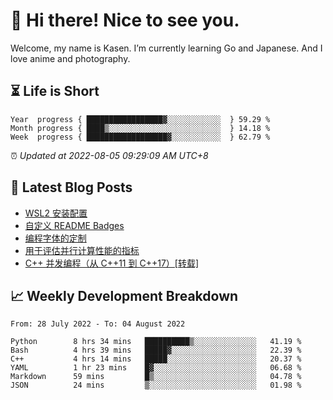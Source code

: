 <h1>👋 Hi there! Nice to see you.</h1>

Welcome, my name is Kasen. I’m currently learning Go and Japanese. And I love anime and photography.


## ⏳ Life is Short

<!-- Start of Time Progress Bar -->
``` text
Year  progress { █████████████████▓░░░░░░░░░░░░  } 59.29 %
Month progress { ████▒░░░░░░░░░░░░░░░░░░░░░░░░░  } 14.18 %
Week  progress { ██████████████████▓░░░░░░░░░░░  } 62.79 %
```

⏰ *Updated at 2022-08-05 09:29:09 AM UTC+8*

<!-- End of Time Progress Bar -->

## 📝 Latest Blog Posts

<!-- BLOG-POST-LIST:START -->
- [WSL2 安装配置](https://blog.imkasen.com/wsl2-config.html)
- [自定义 README Badges](https://blog.imkasen.com/custom-readme-badges.html)
- [编程字体的定制](https://blog.imkasen.com/coding-fonts-configuration.html)
- [用于评估并行计算性能的指标](https://blog.imkasen.com/parallel-performance-metrics.html)
- [C++ 并发编程（从 C++11 到 C++17）[转载]](https://blog.imkasen.com/cpp-concurrency.html)
<!-- BLOG-POST-LIST:END -->

## 📈 Weekly Development Breakdown

<!--START_SECTION:waka-->

```text
From: 28 July 2022 - To: 04 August 2022

Python        8 hrs 34 mins   ██████████▒░░░░░░░░░░░░░░   41.19 %
Bash          4 hrs 39 mins   █████▓░░░░░░░░░░░░░░░░░░░   22.39 %
C++           4 hrs 14 mins   █████░░░░░░░░░░░░░░░░░░░░   20.37 %
YAML          1 hr 23 mins    █▓░░░░░░░░░░░░░░░░░░░░░░░   06.68 %
Markdown      59 mins         █▒░░░░░░░░░░░░░░░░░░░░░░░   04.78 %
JSON          24 mins         ▒░░░░░░░░░░░░░░░░░░░░░░░░   01.98 %
```

<!--END_SECTION:waka-->
